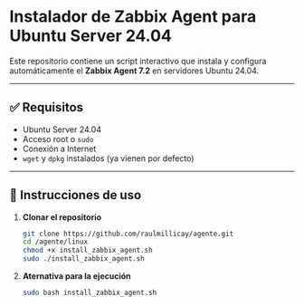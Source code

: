 # Instalador de Zabbix Agent para Ubuntu Server 24.04

Este repositorio contiene un script interactivo que instala y configura automáticamente el **Zabbix Agent 7.2** en servidores Ubuntu 24.04.

---

## ✅ Requisitos

- Ubuntu Server 24.04
- Acceso root o `sudo`
- Conexión a Internet
- `wget` y `dpkg` instalados (ya vienen por defecto)

---

## 🚀 Instrucciones de uso

1. **Clonar el repositorio**
   ```bash
   git clone https://github.com/raulmillicay/agente.git
   cd /agente/linux
   chmod +x install_zabbix_agent.sh
   sudo ./install_zabbix_agent.sh

2. **Aternativa para la ejecución**
   ```bash
   sudo bash install_zabbix_agent.sh
   
